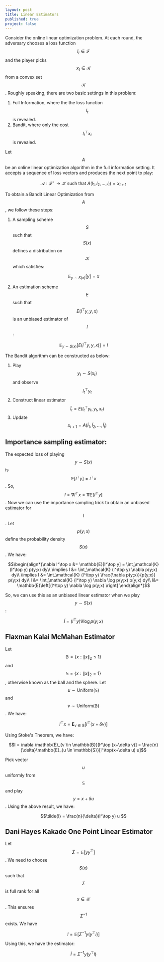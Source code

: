 ```yaml
---
layout: post
title: Linear Estimators
published: true
project: false
---
```


Consider the online linear optimization problem. At each round, the adversary chooses a loss function $$l_t \in \mathcal{F}$$ and the player picks $$x_t \in \mathcal{K}$$ from a convex set $$\mathcal{K}$$. Roughly speaking, there are two basic settings in this problem:

1. Full Information, where the the loss function $$l_t$$ is revealed.
2. Bandit, where only the cost $$l_t^\top x_t$$ is revealed.

Let $$A$$ be an online linear optimization algorithm in the full information setting. It accepts a sequence of loss vectors and produces the next point to play:

$$\mathcal{A}: \mathcal{F}^\star \to \mathcal{K} \text{ such that } A(l_1,l_2,\dots,l_{t}) = x_{t+1}$$

To obtain a Bandit Linear Optimization from $$A$$, we follow these steps:

1. A sampling scheme $$S$$ such that $$S(x)$$ defines a distribution on $$\mathcal{K}$$ which satisfies:

$$\mathbb{E}_{y \sim S(x)} [y]=x$$

2. An estimation scheme $$E$$ such that $$E(l^\top y, y,x)$$ is an unbiased estimator of $$l$$:

$$\mathbb{E}_{y \sim S(x)}[E(l^\top y, y,x)] = l$$

The Bandit algorithm can be constructed as below:

1. Play $$y_t \sim S(x_t)$$ and observe $$l_t^\top y_t$$
2. Construct linear estimator $$\tilde{l}_t = E(l_t^\top y_t, y_t,x_t)$$
3. Update $$x_{t+1} = A(\tilde{l}_1,\tilde{l}_2,\dots,\tilde{l}_{t})$$

## Importance sampling estimator:

The expected loss of playing $$y \sim S(x)$$ is $$\mathbb{E}[l^\top y] = l^\top x$$. So, $$l = \nabla l^\top x = \nabla \mathbb{E}[l^\top y]$$. Now we can use the importance sampling trick to obtain an unbiased estimator for $$l$$. Let $$p(y;x)$$ define the probability density $$S(x)$$. We have:

$$\begin{align*}\nabla l^\top x &= \mathbb{E}[l^\top y] = \int_\mathcal{K} (l^\top y) p(y;x) dy\\
\implies l &=  \int_\mathcal{K} (l^\top y) \nabla p(y;x) dy\\
\implies l &= \int_\mathcal{K} (l^\top y) \frac{\nabla p(y;x)}{p(y;x)} p(y;x) dy\\
l &= \int_\mathcal{K} (l^\top y) \nabla \log p(y;x) p(y;x) dy\\
l&= \mathbb{E}\left[(l^\top y) \nabla \log p(y;x) \right]
\end{align*}$$

So, we can use this as an unbiased linear estimator when we play $$y \sim S(x)$$:

$$\tilde{l} = (l^\top y) \nabla \log p(y;x)$$


## Flaxman Kalai McMahan Estimator

Let $$\mathbb{B} = \{x:\|x\|_2\leq1\}$$ and $$\mathbb{S} = \{x:\|x\|_2 = 1\}$$, otherwise known as the ball and the sphere. Let $$u \sim \text{Uniform}(\mathbb{S})$$ and $$v \sim \text{Uniform}(\mathbb{B})$$. We have:

$$l^\top x = \mathbf{E}_{v \in \mathbb{B}}[l^\top (x+\delta v)]$$

Using Stoke's Theorem, we have:

$$l = \nabla \mathbb{E}_{v \in \mathbb{B}}[l^\top (x+\delta v)] = \frac{n}{\delta}\mathbb{E}_{u \in \mathbb{S}}[l^\top(x+\delta u) u]$$


Pick vector $$u$$ uniformly from $$\mathbb{S}$$ and play $$y = x + \delta u$$. Using the above result, we have:

$$\tilde{l} =  \frac{n}{\delta}(l^\top y) u $$


## Dani Hayes Kakade One Point Linear Estimator

Let $$\Sigma = \mathbb{E}[y y^\top]$$. We need to choose $$S(x)$$ such that $$\Sigma$$ is full rank for all $$x \in \mathcal{K}$$. This ensures $$\Sigma^{-1}$$ exists. We have

$$l = \mathbb{E}[\Sigma^{-1} y (y^\top l)]$$

Using this, we have the estimator:

$$\tilde{l} = \Sigma^{-1} y (y^\top l)$$
